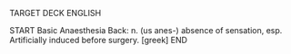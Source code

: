 TARGET DECK
ENGLISH

START
Basic
Anaesthesia
Back: n. (us anes-) absence of sensation, esp. Artificially induced before surgery. [greek]
END
